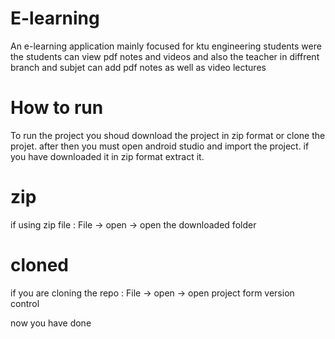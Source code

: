 # E-learning
An e-learning application mainly focused for ktu engineering students were the students can view pdf notes and videos and also the teacher in diffrent branch and subjet can add pdf notes as well as video lectures

# How to run
To run the project you shoud download the project in zip format or clone the projet.
after then you must open android studio and import the project.
if you have downloaded it in zip format extract it.

# zip
if using zip file   :  File -> open -> open the downloaded folder 

# cloned
if you are cloning the repo   :  File -> open -> open project form version control

now you have done
